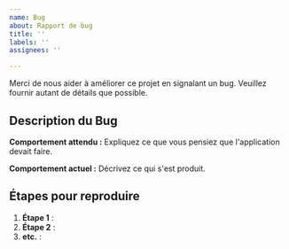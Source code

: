```yaml
---
name: Bug
about: Rapport de bug
title: ''
labels: ''
assignees: ''

---
```


Merci de nous aider à améliorer ce projet en signalant un bug. Veuillez fournir autant de détails que possible.

## Description du Bug

**Comportement attendu :**
Expliquez ce que vous pensiez que l'application devait faire.

**Comportement actuel :**
Décrivez ce qui s'est produit.

## Étapes pour reproduire
1. **Étape 1** : 
2. **Étape 2** :
3. **etc.** :
